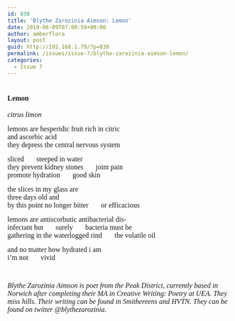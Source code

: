 ```yaml
---
id: 830
title: 'Blythe Zarozinia Aimson: Lemon'
date: 2019-06-09T07:00:59+00:00
author: amberflora
layout: post
guid: http://192.168.1.79/?p=830
permalink: /issues/issue-7/blythe-zarozinia-aimson-lemon/
categories:
  - Issue 7
---
```

# <span style="font-family: georgia, palatino, serif; font-size: 12pt;">Lemon</span>

<span style="font-family: georgia, palatino, serif; font-size: 12pt;"><em>citrus limon</em></span>

<span style="font-family: georgia, palatino, serif; font-size: 12pt;">lemons are hesperidic fruit rich in citric</span>  
<span style="font-family: georgia, palatino, serif; font-size: 12pt;">and ascorbic acid</span>  
<span style="font-family: georgia, palatino, serif; font-size: 12pt;">they depress the central nervous system</span>

<span style="font-family: georgia, palatino, serif; font-size: 12pt;">sliced       steeped in water</span>  
<span style="font-family: georgia, palatino, serif; font-size: 12pt;">they prevent kidney stones       joint pain</span>  
<span style="font-family: georgia, palatino, serif; font-size: 12pt;">promote hydration       good skin</span>

<span style="font-family: georgia, palatino, serif; font-size: 12pt;">the slices in my glass are</span>  
<span style="font-family: georgia, palatino, serif; font-size: 12pt;">three days old and</span>  
<span style="font-family: georgia, palatino, serif; font-size: 12pt;">by this point no longer bitter       or efficacious</span>

<span style="font-family: georgia, palatino, serif; font-size: 12pt;">lemons are antiscorbutic antibacterial dis-</span>  
<span style="font-family: georgia, palatino, serif; font-size: 12pt;">infectant but       surely       bacteria must be</span>  
<span style="font-family: georgia, palatino, serif; font-size: 12pt;">gathering in the waterlogged rind       the volatile oil</span>

<span style="font-family: georgia, palatino, serif; font-size: 12pt;">and no matter how hydrated i am</span>  
<span style="font-family: georgia, palatino, serif; font-size: 12pt;">i&#8217;m not       vivid</span>

&nbsp;

<span style="font-family: georgia, palatino, serif; font-size: 12pt;"><em>Blythe Zarozinia Aimson is poet from the Peak District, currently based in Norwich after completing their MA in Creative Writing: Poetry at UEA. They miss hills. Their writing can be found in Smithereens and HVTN. They can be found on twitter @blythezarozinia.</em></span>